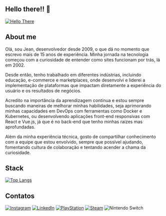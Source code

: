 ## Hello there!! 👋
[![Hello There](https://media1.tenor.com/m/6us3et_6HDoAAAAC/hello-there-hi-there.gif)](https://www.coppieters.com.br)

## About me
Olá, sou Jean, desenvolvedor desde 2009, o que dá no momento que escrevo mais de 15 anos de experiência.
Minha jornada na tecnologia começou com a curiosidade de entender como sites funcionam por trás, lá em 2002. 

Desde então, tenho trabalhado em diferentes indústrias, incluindo educação, e-commerce e marketplaces, onde desenvolvi e liderei a implementação de plataformas que impactam diretamente a experiência do usuário e os resultados de negócios.

Acredito na importância da aprendizagem contínua e estou sempre buscando maneiras de melhorar minhas habilidades, seja aprimorando minhas capacidades em DevOps com ferramentas como Docker e Kubernetes, ou desenvolvendo aplicações front-end responsivas com React e Vue.js, já que é no back-end que tenho minhas raízes mas aprofundadas.

Além da minha experiência técnica, gosto de compartilhar conhecimento com a equipe que estou envolvido, sempre que possível ajudando, fomentando cultura de colaboração e tentando acender a chama da curiosidade. 

## Stack
[![Top Langs](https://github-readme-stats.vercel.app/api/top-langs/?username=jeancopp&layout=compact&theme=omni)](https://github.com/anuraghazra/github-readme-stats)

## Contatos

[![Instagram](https://img.shields.io/badge/Instagram-E4405F?style=for-the-badge&logo=instagram&logoColor=white)](https://instagram.com/jeancoppieters)
[![LinkedIn](https://img.shields.io/badge/LinkedIn-0077B5?style=for-the-badge&logo=linkedin&logoColor=white)](https://www.linkedin.com/in/jeancoppieters/)
[![PlayStation](https://img.shields.io/badge/PlayStation-003791?style=for-the-badge&logo=playstation&logoColor=white)](https://psnprofiles.com/jeancoppieters)
[![Steam](https://img.shields.io/badge/Steam-000000?style=for-the-badge&logo=steam&logoColor=white)](https://steamcommunity.com/id/jeancoppieters/)
![Nintendo Switch](https://img.shields.io/badge/Nintendo_Switch-E60012?style=for-the-badge&logo=nintendo-switch&logoColor=white)

